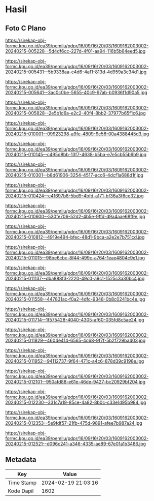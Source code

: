 # Hasil

## Foto C Plano

https://sirekap-obj-formc.kpu.go.id/ea39/pemilu/pdpr/16/09/16/20/03/1609162003002-20240215-005228--5d4df6cc-227d-4f01-aa94-116b5b64eed5.jpg

https://sirekap-obj-formc.kpu.go.id/ea39/pemilu/pdpr/16/09/16/20/03/1609162003002-20240215-005431--5b9338aa-c4d6-4af1-813d-4d959a3c34d1.jpg

https://sirekap-obj-formc.kpu.go.id/ea39/pemilu/pdpr/16/09/16/20/03/1609162003002-20240215-005641--3ac0c0be-5655-40c9-97ab-b0936f1d90a5.jpg

https://sirekap-obj-formc.kpu.go.id/ea39/pemilu/pdpr/16/09/16/20/03/1609162003002-20240215-005828--2e5b1d6a-e2c2-40f4-8bb2-37977b65f1c6.jpg

https://sirekap-obj-formc.kpu.go.id/ea39/pemilu/pdpr/16/09/16/20/03/1609162003002-20240215-010001--09923298-a9fe-4809-9c56-00a4388445d3.jpg

https://sirekap-obj-formc.kpu.go.id/ea39/pemilu/pdpr/16/09/16/20/03/1609162003002-20240215-010145--c495d8bb-13f7-4638-b5ba-e7e5cb55b6b9.jpg

https://sirekap-obj-formc.kpu.go.id/ea39/pemilu/pdpr/16/09/16/20/03/1609162003002-20240215-010301--b8d61906-3254-4517-acc6-4dcf1a688d1f.jpg

https://sirekap-obj-formc.kpu.go.id/ea39/pemilu/pdpr/16/09/16/20/03/1609162003002-20240215-010424--c41697b8-5bd9-4bfd-a171-bf36a3f6ce32.jpg

https://sirekap-obj-formc.kpu.go.id/ea39/pemilu/pdpr/16/09/16/20/03/1609162003002-20240215-010600--530fe706-52d2-4b5e-9ffd-d9a4aae68f9e.jpg

https://sirekap-obj-formc.kpu.go.id/ea39/pemilu/pdpr/16/09/16/20/03/1609162003002-20240215-010812--4919e494-bfec-48d1-9bca-a2e2e7b751cd.jpg

https://sirekap-obj-formc.kpu.go.id/ea39/pemilu/pdpr/16/09/16/20/03/1609162003002-20240215-011015--98be6cbc-8f44-499c-a764-1eae4804c9e1.jpg

https://sirekap-obj-formc.kpu.go.id/ea39/pemilu/pdpr/16/09/16/20/03/1609162003002-20240215-011137--dba888f3-2220-49c0-a9c1-1525c3a30bc4.jpg

https://sirekap-obj-formc.kpu.go.id/ea39/pemilu/pdpr/16/09/16/20/03/1609162003002-20240215-011558--447831ac-f0a2-4dfc-9348-0b8c0241bc4e.jpg

https://sirekap-obj-formc.kpu.go.id/ea39/pemilu/pdpr/16/09/16/20/03/1609162003002-20240215-011714--1f575428-4040-4305-af60-035fd8c5ae24.jpg

https://sirekap-obj-formc.kpu.go.id/ea39/pemilu/pdpr/16/09/16/20/03/1609162003002-20240215-011829--4604e414-6565-4c68-9f7f-5b2f729ba403.jpg

https://sirekap-obj-formc.kpu.go.id/ea39/pemilu/pdpr/16/09/16/20/03/1609162003002-20240215-011952--94112737-9f64-471c-a4c6-878d39c9198e.jpg

https://sirekap-obj-formc.kpu.go.id/ea39/pemilu/pdpr/16/09/16/20/03/1609162003002-20240215-012101--950afd88-e61e-46de-9427-bc20929bf204.jpg

https://sirekap-obj-formc.kpu.go.id/ea39/pemilu/pdpr/16/09/16/20/03/1609162003002-20240215-012230--331c7a19-85ce-4a82-8b0c-c33e1d95b984.jpg

https://sirekap-obj-formc.kpu.go.id/ea39/pemilu/pdpr/16/09/16/20/03/1609162003002-20240215-012353--5e9fdf57-21fb-475d-9891-afee7b987a24.jpg

https://sirekap-obj-formc.kpu.go.id/ea39/pemilu/pdpr/16/09/16/20/03/1609162003002-20240215-012521--d096c241-a346-4335-ae89-67e01a1b3486.jpg


## Metadata

| Key        | Value               |
| ---------- | ------------------- |
| Time Stamp | 2024-02-19 21:03:16 |
| Kode Dapil | 1602                |



